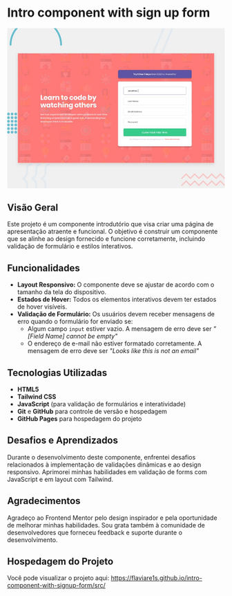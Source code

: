 # Intro component with sign up form

![Design preview for the Intro component with sign up form coding challenge](./design/desktop-preview.jpg)


## Visão Geral

Este projeto é um componente introdutório que visa criar uma página de apresentação atraente e funcional. O objetivo é construir um componente que se alinhe ao design fornecido e funcione corretamente, incluindo validação de formulário e estilos interativos.

## Funcionalidades

- **Layout Responsivo:** O componente deve se ajustar de acordo com o tamanho da tela do dispositivo.
- **Estados de Hover:** Todos os elementos interativos devem ter estados de hover visíveis.
- **Validação de Formulário:** Os usuários devem receber mensagens de erro quando o formulário for enviado se:
  - Algum campo `input` estiver vazio. A mensagem de erro deve ser *"[Field Name] cannot be empty"*
  - O endereço de e-mail não estiver formatado corretamente. A mensagem de erro deve ser *"Looks like this is not an email"*

## Tecnologias Utilizadas

- **HTML5**
- **Tailwind CSS**
- **JavaScript** (para validação de formulários e interatividade)
- **Git** e **GitHub** para controle de versão e hospedagem
- **GitHub Pages** para hospedagem do projeto

## Desafios e Aprendizados

Durante o desenvolvimento deste componente, enfrentei desafios relacionados à implementação de validações dinâmicas e ao design responsivo. 
Aprimorei minhas habilidades em validação de forms com JavaScript e em layout com Tailwind.

## Agradecimentos

Agradeço ao Frontend Mentor pelo design inspirador e pela oportunidade de melhorar minhas habilidades. Sou grata também à comunidade de desenvolvedores que forneceu feedback e suporte durante o desenvolvimento.

## Hospedagem do Projeto

Você pode visualizar o projeto aqui: https://flaviare1s.github.io/intro-component-with-signup-form/src/
